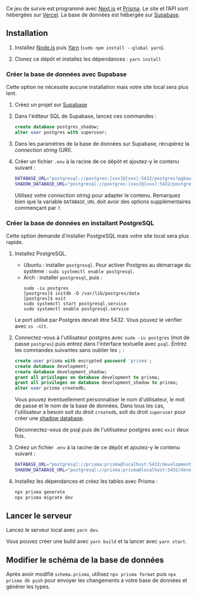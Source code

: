 Ce jeu de survie est programmé avec [Next.js](https://nextjs.org/) et [Prisma](https://www.prisma.io/). Le site et l’API sont hébergées sur [Vercel](https://vercel.com/dashboard). La base de données est hébergée sur [Supabase](https://supabase.com/).

## Installation

1. Installez [Node.js](https://nodejs.org/) puis [Yarn](https://yarnpkg.com/) (`sudo npm install --global yarn`).

2. Clonez ce dépôt et installez les dépendances : `yarn install`

### Créer la base de données avec Supabase

Cette option ne nécessite aucune installation mais votre site local sera plus lent.

1. Créez un projet sur [Supabase](https://supabase.com/)

2. Dans l'éditeur SQL de Supabase, lancez ces commandes :

   ```sql
   create database postgres_shadow;
   alter user postgres with superuser;
   ```

3. Dans les paramètres de la base de données sur Supabase, récupérez la _connection string_ (URI).

4. Créer un fichier `.env` à la racine de ce dépôt et ajoutez-y le contenu suivant :

   ```bash
   DATABASE_URL="postgresql://postgres:[xxx]@[xxx]:5432/postgres?pgbouncer=true&connection_limit=1&pool_timeout=20"
   SHADOW_DATABASE_URL="postgresql://postgres:[xxx]@[xxx]:5432/postgres_shadow"
   ```

   Utilisez votre _connection string_ pour adapter le contenu. Remarquez bien que la variable `DATABASE_URL` doit avoir des options supplémentaires commençant par `?`.

### Créer la base de données en installant PostgreSQL

Cette option demande d'installer PostgreSQL mais votre site local sera plus rapide.

1. Installez PostgreSQL.

   - Ubuntu : installer `postgresql`. Pour activer Postgres au démarrage du système : `sudo systemctl enable postgresql`.
   - Arch : installer `postgresql`, puis :
     ```
     sudo -iu postgres
     [postgres]$ initdb -D /var/lib/postgres/data
     [postgres]$ exit
     sudo systemctl start postgresql.service
     sudo systemctl enable postgresql.service
     ```

   Le port utilisé par Postgres devrait être 5432. Vous pouvez le vérifier avec `ss -nlt`.

2. Connectez-vous à l'utilisateur postgres avec `sudo -iu postgres` (mot de passe `postgres`) puis entrez dans l'interface textuelle avec `psql`. Entrez les commandes suivantes sans oublier les `;` :

   ```sql
   create user prisma with encrypted password 'prisma';
   create database development;
   create database development_shadow;
   grant all privileges on database development to prisma;
   grant all privileges on database development_shadow to prisma;
   alter user prisma createdb;
   ```

   Vous pouvez éventuellement personnaliser le nom d'utilisateur, le mot de passe et le nom de la base de données. Dans tous les cas, l'utilisateur a besoin soit du droit `createdb`, soit du droit `superuser` pour créer une [shadow database](https://www.prisma.io/docs/concepts/components/prisma-migrate/shadow-database).

   Déconnectez-vous de psql puis de l'utilisateur postgres avec `exit` deux fois.

3. Créez un fichier `.env` à la racine de ce dépôt et ajoutez-y le contenu suivant :

   ```bash
   DATABASE_URL="postgresql://prisma:prisma@localhost:5432/development?connection_limit=1"
   SHADOW_DATABASE_URL="postgresql://prisma:prisma@localhost:5432/development_shadow"
   ```

4. Installez les dépendances et créez les tables avec Prisma :

   ```bash
   npx prisma generate
   npx prisma migrate dev
   ```

## Lancer le serveur

Lancez le serveur local avec `yarn dev`.

Vous pouvez créer une build avec `yarn build` et la lancer avec `yarn start`.

## Modifier le schéma de la base de données

Après avoir modifié `schema.prisma`, utilisez `npx prisma format` puis `npx prisma db push` pour envoyer les changements à votre base de données et générer les types.

